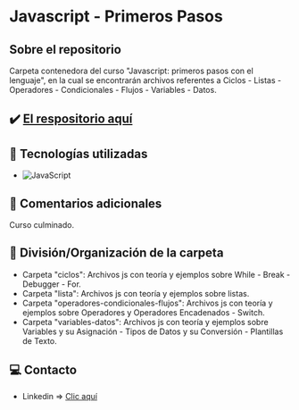 # Javascript - Primeros Pasos

## Sobre el repositorio
Carpeta contenedora del curso "Javascript: primeros pasos con el lenguaje", en la cual se encontrarán archivos referentes a Ciclos - Listas - Operadores - Condicionales - Flujos - Variables - Datos.

## ✔️ [El respositorio aquí](https://github.com/K3yJey/Javascript-primerosPasos.git)

## 🔧 Tecnologías utilizadas
* ![JavaScript](https://img.shields.io/badge/javascript-%23323330.svg?style=for-the-badge&logo=javascript&logoColor=%23F7DF1E)

## 📌 Comentarios adicionales 
Curso culminado.

## 📂 División/Organización de la carpeta
* Carpeta "ciclos": Archivos js con teoría y ejemplos sobre While - Break - Debugger - For.
* Carpeta "lista": Archivos js con teoría y ejemplos sobre listas.
* Carpeta "operadores-condicionales-flujos": Archivos js con teoría y ejemplos sobre Operadores y Operadores Encadenados - Switch.
* Carpeta "variables-datos": Archivos js con teoría y ejemplos sobre Variables y su Asignación - Tipos de Datos y su Conversión - Plantillas de Texto.

## 💻 Contacto
* Linkedin => [Clic aquí](https://www.linkedin.com/in/k3yjey-dev/)